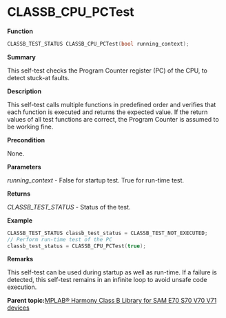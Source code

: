 # CLASSB\_CPU\_PCTest

**Function**

```c
CLASSB_TEST_STATUS CLASSB_CPU_PCTest(bool running_context);
```

**Summary**

This self-test checks the Program Counter register \(PC\) of the CPU, to detect stuck-at faults.

**Description**

This self-test calls multiple functions in predefined order and verifies that each function is executed and returns the expected value. If the return values of all test functions are correct, the Program Counter is assumed to be working fine.

**Precondition**

None.

**Parameters**

*running\_context* - False for startup test. True for run-time test.

**Returns**

*CLASSB\_TEST\_STATUS* - Status of the test.

**Example**

```c
CLASSB_TEST_STATUS classb_test_status = CLASSB_TEST_NOT_EXECUTED;
// Perform run-time test of the PC
classb_test_status = CLASSB_CPU_PCTest(true);
```

**Remarks**

This self-test can be used during startup as well as run-time. If a failure is detected, this self-test remains in an infinite loop to avoid unsafe code execution.

**Parent topic:**[MPLAB® Harmony Class B Library for SAM E70 S70 V70 V71 devices](GUID-85C09776-46F4-43A4-9FA5-26997226A3EA.md)

